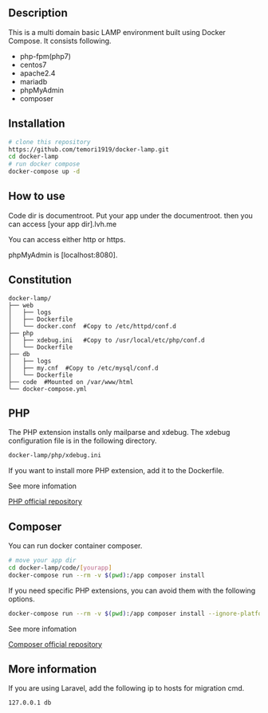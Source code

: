 ## Description
This is a multi domain basic LAMP environment built using Docker Compose.
It consists following.

- php-fpm(php7)
- centos7
- apache2.4
- mariadb
- phpMyAdmin
- composer

## Installation

```bash
# clone this repository
https://github.com/temori1919/docker-lamp.git
cd docker-lamp
# run docker compose
docker-compose up -d
```


## How to use
Code dir is documentroot.
Put your app under the documentroot.
then you can access [your app dir].lvh.me

  
You can access either http or https.

phpMyAdmin is [localhost:8080].


## Constitution
```
docker-lamp/
├── web
│   ├── logs
│   ├── Dockerfile
│   └── docker.conf  #Copy to /etc/httpd/conf.d
├── php
│   ├── xdebug.ini   #Copy to /usr/local/etc/php/conf.d
│   └── Dockerfile
├── db
│   ├── logs
│   ├── my.cnf  #Copy to /etc/mysql/conf.d
│   └── Dockerfile
├── code  #Mounted on /var/www/html
└── docker-compose.yml
```
## PHP
The PHP extension installs only mailparse and xdebug.
The xdebug configuration file is in the following directory.
```bash
docker-lamp/php/xdebug.ini
```

If you want to install more PHP extension, 
add it to the Dockerfile.


See more infomation

[PHP official repository](https://hub.docker.com/_/php/)

## Composer
  
You can run docker container composer.
```bash
# move your app dir
cd docker-lamp/code/[yourapp]
docker-compose run --rm -v $(pwd):/app composer install
```


If you need specific PHP extensions, 
you can avoid them with the following options.
```bash
docker-compose run --rm -v $(pwd):/app composer install --ignore-platform-reqs --no-scripts
```


See more infomation

[Composer official repository](https://hub.docker.com/_/composer/)


## More information
If you are using Laravel, 
add the following ip to hosts for migration cmd.
```
127.0.0.1 db
```
